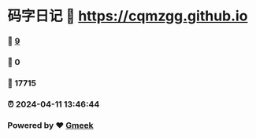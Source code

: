 # 码字日记 :link: https://cqmzgg.github.io 
### :page_facing_up: [9](https://cqmzgg.github.io/tag.html) 
### :speech_balloon: 0 
### :hibiscus: 17715 
### :alarm_clock: 2024-04-11 13:46:44 
### Powered by :heart: [Gmeek](https://github.com/Meekdai/Gmeek)
